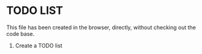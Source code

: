 TODO LIST
=========


This file has been created in the browser, directly, without checking out the code base.


1) Create a TODO list
